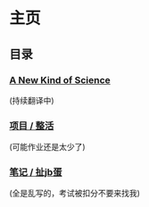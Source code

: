 # 主页
## 目录


### [A New Kind of Science](./translate/ANewKindOfScience/0000.md)
(持续翻译中)  

 
 
  
   
### [项目 / 整活](./projects/all.md)  
  (可能作业还是太少了)  
  



### [笔记 / 扯jb蛋](./cjbd/all.md)  
  (全是乱写的，考试被扣分不要来找我)  




